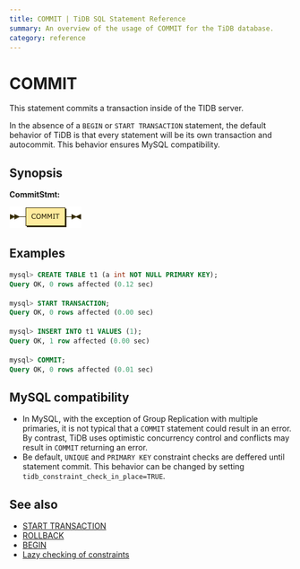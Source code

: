 ```yaml
---
title: COMMIT | TiDB SQL Statement Reference
summary: An overview of the usage of COMMIT for the TiDB database.
category: reference
---
```


# COMMIT

This statement commits a transaction inside of the TIDB server.

In the absence of a `BEGIN` or `START TRANSACTION` statement, the default behavior of TiDB is that every statement will be its own transaction and autocommit. This behavior ensures MySQL compatibility.

## Synopsis

**CommitStmt:**

![CommitStmt](/media/sqlgram-v2.1/CommitStmt.png)

## Examples

```sql
mysql> CREATE TABLE t1 (a int NOT NULL PRIMARY KEY);
Query OK, 0 rows affected (0.12 sec)

mysql> START TRANSACTION;
Query OK, 0 rows affected (0.00 sec)

mysql> INSERT INTO t1 VALUES (1);
Query OK, 1 row affected (0.00 sec)

mysql> COMMIT;
Query OK, 0 rows affected (0.01 sec)
```

## MySQL compatibility

* In MySQL, with the exception of Group Replication with multiple primaries, it is not typical that a `COMMIT` statement could result in an error. By contrast, TiDB uses optimistic concurrency control and conflicts may result in `COMMIT` returning an error.
* Be default, `UNIQUE` and `PRIMARY KEY` constraint checks are deffered until statement commit. This behavior can be changed by setting `tidb_constraint_check_in_place=TRUE`.

## See also

* [START TRANSACTION](/reference/sql/statements/start-transaction.md)
* [ROLLBACK](/reference/sql/statements/rollback.md)
* [BEGIN](/reference/sql/statements/begin.md)
* [Lazy checking of constraints](/reference/transactions/overview.md#lazy-check-of-constraints)
